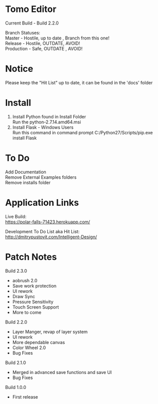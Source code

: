 Tomo Editor
================================
Current Build - Build 2.2.0

Branch Statuses:  
Master - Hostile, up to date , Branch from this one!  
Release - Hostile, OUTDATE, AVOID!  
Production - Safe, OUTDATE , AVOID!  

Notice
========
Please keep the "Hit List" up to date, it can be found in the 'docs' folder


Install
===============
1) Install Python found in Install Folder  
	Run the python-2.7.14.amd64.msi  
2) Install Flask - Windows Users  
	Run this command in command prompt C:/Python27/Scripts/pip.exe install Flask  


To Do
=========
Add Documentation  
Remove External Examples folders   
Remove installs folder  


Application Links
==================
Live Build:  
https://polar-falls-71423.herokuapp.com/  

Development To Do List aka Hit List:   
http://dmitrypustovit.com/Intelligent-Design/  

Patch Notes
==================
Build 2.3.0  
- aobrush 2.0  
- Save work protection  
- UI rework  
- Draw Sync  
- Pressure Sensitivity  
- Touch Screen Support  
- More to come  

Build 2.2.0
- Layer Manger, revap of layer system
- UI rework
- More dependable canvas
- Color Wheel 2.0
- Bug Fixes  

Build 2.1.0
- Merged in advanced save functions and save UI
- Bug Fixes

Build 1.0.0
- First release
